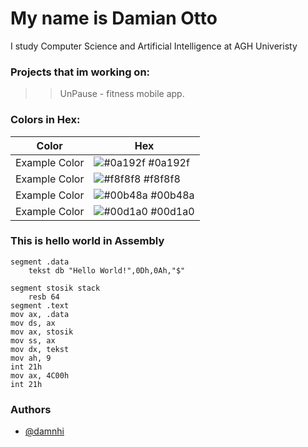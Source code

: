 # My name is Damian Otto
 I study Computer Science and Artificial Intelligence at AGH Univeristy

### Projects that im working on:
 >> UnPause - fitness mobile app.
 
### Colors in Hex:
| Color             | Hex                                                                |
| ----------------- | ------------------------------------------------------------------ |
| Example Color | ![#0a192f](https://via.placeholder.com/10/0a192f?text=+) #0a192f |
| Example Color | ![#f8f8f8](https://via.placeholder.com/10/f8f8f8?text=+) #f8f8f8 |
| Example Color | ![#00b48a](https://via.placeholder.com/10/00b48a?text=+) #00b48a |
| Example Color | ![#00d1a0](https://via.placeholder.com/10/00b48a?text=+) #00d1a0 |

### This is hello world in Assembly
```
segment .data
	tekst db "Hello World!",0Dh,0Ah,"$"

segment stosik stack
	resb 64
segment .text
mov ax, .data
mov ds, ax
mov ax, stosik
mov ss, ax
mov dx, tekst
mov ah, 9
int 21h
mov ax, 4C00h
int 21h
```

### Authors

- [@damnhi](https://www.github.com/damnhi)
